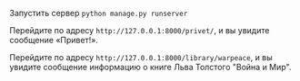 Запустить сервер
``python manage.py runserver``

Перейдите по адресу `http://127.0.0.1:8000/privet/`, и вы увидите сообщение «Привет!».

Перейдите по адресу `http://127.0.0.1:8000/library/warpeace`, и вы увидите сообщение информацию о книге Льва Толстого "Война и Мир".
